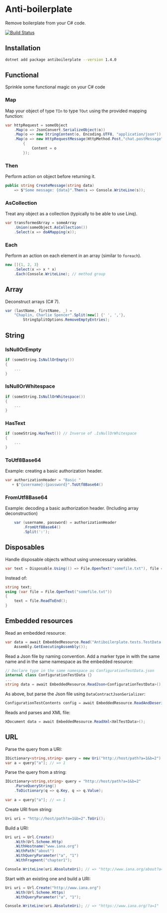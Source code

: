 # Anti-boilerplate

Remove boilerplate from your C# code.

[![Build Status](https://dev.azure.com/vidarkongsli/vidarkongsli/_apis/build/status/vidarkongsli.antiboilerplateextensions?branchName=master)](https://dev.azure.com/vidarkongsli/vidarkongsli/_build/latest?definitionId=1?branchName=master)

## Installation

```bash
dotnet add package antiboilerplate --version 1.4.0
```

## Functional

Sprinkle some    functional magic on your C# code

### Map

Map your object of type `TIn` to type `TOut` using the provided mapping function:

```csharp
var httpRequest = someObject
    .Map(o => JsonConvert.SerializeObject(o))
    .Map(o => new StringContent(o, Encoding.UTF8, "application/json"))
    .Map(o => new HttpRequestMessage(HttpMethod.Post,"chat.postMessage")
        {
            Content = o
        });
```

### Then

Perform action on object before returning it.

```csharp
public string CreateMessage(string data)
    => $"Some message: {data}".Then(s => Console.WriteLine(s));
```

### AsCollection

Treat any object as a collection (typically to be able to use Linq).

```csharp
var transformedArray = someArray
    .Union(someObject.AsCollection())
    .Select(x => doAMapping(x));
```

### Each

Perform an action on each element in an array (similar to `foreach`).

```csharp
new []{1, 2, 3}
    .Select(x => x * x)
    .Each(Console.WriteLine); // method group
```

## Array

Deconstruct arrays (C# 7).

```csharp
var (lastName, firstName, _) =
    "Chaplin, Charlie Spencer".Split(new[] {' ', ','},
        StringSplitOptions.RemoveEmptyEntries);
```

## String

### IsNullOrEmpty

```csharp
if (someString.IsNullOrEmpty())
{
    ...
}
```

### IsNullOrWhitespace

```csharp
if (someString.IsNullOrWhitespace())
{
    ...
}
```

### HasText

```csharp
if (someString.HasText()) // Inverse of .IsNullOrWhitespace
{
    ...
}
```

### ToUtf8Base64

Example: creating a basic authorization header.

```csharp
var authorizationHeader = "Basic "
   + $"{username}:{password}".ToUtf8Base64()
```

### FromUtf8Base64

Example: decoding a basic authorization header. (Including array deconstruction)

```csharp
    var (username, password) = authorizationHeader
        .FromUtf8Base64()
        .Split(':');
```

## Disposables

Handle disposable objects without using unnecessary variables.

```csharp
var text = Disposable.Using(() => File.OpenText("somefile.txt"), file => file.ReadToEnd());
```

Instead of:

```csharp
string text;
using (var file = File.OpenText("somefile.txt"))
{
    text = file.ReadToEnd();
}
```

## Embedded resources

Read an embedded resource:

```csharp
var data = await EmbeddedResource.Read("Antiboilerplate.tests.TestData.ConfigurationTestData.json",
    Assembly.GetExecutingAssembly());
```

Read a Json file by naming convention. Add a marker type in with the same name and in the same namespace as the embedded resource:

```csharp
// Declare type in the same namespace as ConfigurationTestData.json
internal class ConfigurationTestData {}
...
string data = await EmbeddedResource.ReadJson<ConfigurationTestData>();
```

As above, but parse the Json file using `DataContractJsonSerializer`:

```csharp
ConfigurationTestContents config = await EmbeddedResource.ReadAndDeserializeJson<ConfigurationTestData, ConfigurationTestContents>();
```

Reads and parses and XML file:

```csharp
XDocument data = await EmbeddedResource.ReadXml<XmlTestData>();
```

## URL

Parse the query from a URI:

```csharp
IDictionary<string,string> query = new Uri("http://host/path?a=1&b=2").ParseQuery();
var a = query["a"]; // => 1
```

Parse the query from a string:

```csharp
IDictionary<string,string> query = "http://host/path?a=1&b=2"
    .ParseQueryString()
    .ToDictionary(q => q.Key, q => q.Value);
    
var a = query["a"]; // => 1
```

Create URI from string:

```csharp
Uri uri = "http://host/path?a=1&b=2".ToUri();
```

Build a URI:

```csharp
Uri uri = Url.Create()
    .With(Url.Scheme.Http)
    .WithHostname("www.iana.org")
    .WithPath("about")
    .WithQueryParameter("a", "1")
    .WithFragment("chapter1");

Console.WriteLine(uri.AbsoluteUri); // => "http://www.iana.org/about?a=1#chapter1"
```

Start with an existing one and build a URI:

```csharp
Uri uri = Url.Create("http://www.iana.org")
    .With(Url.Scheme.Https)
    .WithQueryParameter("a", "1");

Console.WriteLine(uri.AbsoluteUri); // => "https://www.iana.org/?a=1"
```
